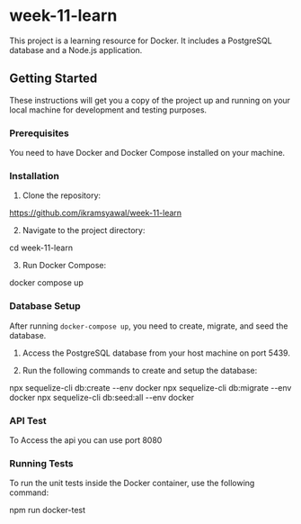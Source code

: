 # week-11-learn

This project is a learning resource for Docker. It includes a PostgreSQL database and a Node.js application.

## Getting Started

These instructions will get you a copy of the project up and running on your local machine for development and testing purposes.

### Prerequisites

You need to have Docker and Docker Compose installed on your machine.

### Installation

1. Clone the repository:

https://github.com/ikramsyawal/week-11-learn

2. Navigate to the project directory:

cd week-11-learn

3. Run Docker Compose:

docker compose up

### Database Setup

After running `docker-compose up`, you need to create, migrate, and seed the database.

1. Access the PostgreSQL database from your host machine on port 5439.

2. Run the following commands to create and setup the database:

npx sequelize-cli db:create --env docker
npx sequelize-cli db:migrate --env docker
npx sequelize-cli db:seed:all --env docker

### API Test

To Access the api you can use port 8080

### Running Tests

To run the unit tests inside the Docker container, use the following command:

npm run docker-test
